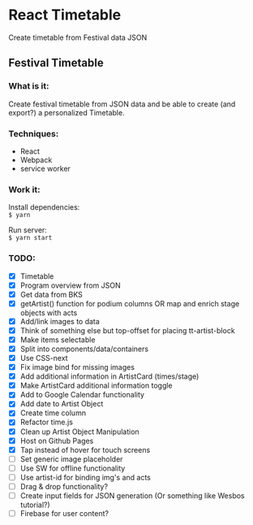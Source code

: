# React Timetable
Create timetable from Festival data JSON

## Festival Timetable

### What is it:
Create festival timetable from JSON data and be able to create (and export?) a personalized Timetable.

### Techniques:
- React
- Webpack
- service worker

### Work it:
Install dependencies:  
`$ yarn`  

Run server:  
`$ yarn start`

### TODO:

- [x] Timetable
- [x] Program overview from JSON
- [x] Get data from BKS
- [x] getArtist() function for podium columns OR map and enrich stage objects with acts
- [x] Add/link images to data
- [x] Think of something else but top-offset for placing tt-artist-block
- [x] Make items selectable
- [x] Split into components/data/containers
- [x] Use CSS-next
- [x] Fix image bind for missing images
- [x] Add additional information in ArtistCard (times/stage)
- [x] Make ArtistCard additional information toggle
- [x] Add to Google Calendar functionality
- [x] Add date to Artist Object
- [x] Create time column
- [x] Refactor time.js
- [x] Clean up Artist Object Manipulation
- [x] Host on Github Pages
- [x] Tap instead of hover for touch screens
- [ ] Set generic image placeholder
- [ ] Use SW for offline functionality
- [ ] Use artist-id for binding img's and acts
- [ ] Drag & drop functionality?
- [ ] Create input fields for JSON generation (Or something like Wesbos tutorial?)
- [ ] Firebase for user content?